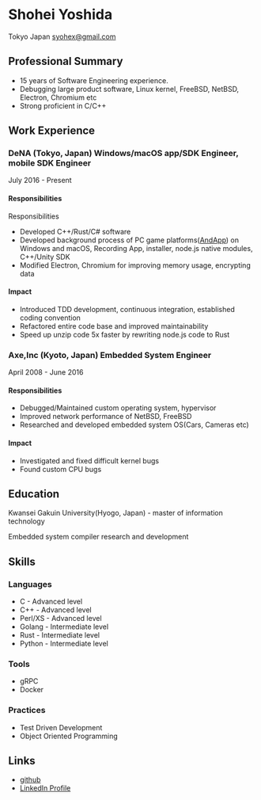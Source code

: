 # Shohei Yoshida

Tokyo Japan
syohex@gmail.com

## Professional Summary

- 15 years of Software Engineering experience.
- Debugging large product software, Linux kernel, FreeBSD, NetBSD, Electron, Chromium etc
- Strong proficient in C/C++

## Work Experience

### DeNA (Tokyo, Japan) Windows/macOS app/SDK Engineer, mobile SDK Engineer

July 2016 - Present

#### Responsibilities

Responsibilities
- Developed C++/Rust/C# software
- Developed background process of PC game platforms([AndApp](https://www.andapp.jp/)) on Windows and macOS, Recording App, installer, node.js native modules, C++/Unity SDK
- Modified Electron, Chromium for improving memory usage, encrypting data

#### Impact

- Introduced TDD development, continuous integration, established coding convention
- Refactored entire code base and improved maintainability
- Speed up unzip code 5x faster by rewriting node.js code to Rust


### Axe,Inc (Kyoto, Japan) Embedded System Engineer

April 2008 - June 2016

#### Responsibilities

- Debugged/Maintained custom operating system, hypervisor
- Improved network performance of NetBSD, FreeBSD
- Researched and developed embedded system OS(Cars, Cameras etc)

#### Impact

- Investigated and fixed difficult kernel bugs
- Found custom CPU bugs

## Education

Kwansei Gakuin University(Hyogo, Japan) - master of information technology

Embedded system compiler research and development

## Skills

### Languages

- C - Advanced level
- C++ - Advanced level
- Perl/XS - Advanced level
- Golang - Intermediate level
- Rust - Intermediate level
- Python - Intermediate level

### Tools

- gRPC
- Docker

### Practices

- Test Driven Development
- Object Oriented Programming

## Links

- [github](https://github.com/syohex)
- [LinkedIn Profile](https://www.linkedin.com/in/shohei-yoshida-3b7bb364/)
